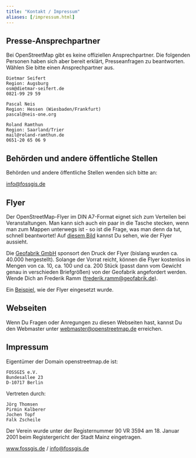 ```yaml
---
title: "Kontakt / Impressum"
aliases: [/impressum.html]
---
```



## Presse-Ansprechpartner

Bei OpenStreetMap gibt es keine offiziellen Ansprechpartner. Die folgenden Personen haben sich aber bereit erklärt, Presseanfragen zu beantworten. Wählen Sie bitte einen Ansprechpartner aus.

```
Dietmar Seifert
Region: Augsburg
osm@dietmar-seifert.de
0821-99 29 59
```
```
Pascal Neis
Region: Hessen (Wiesbaden/Frankfurt)
pascal@neis-one.org
```
```
Roland Ramthun
Region: Saarland/Trier
mail@roland-ramthun.de
0651-20 65 06 9
```

## Behörden und andere öffentliche Stellen

Behörden und andere öffentliche Stellen wenden sich bitte an:

info@fossgis.de

## Flyer

Der OpenStreetMap-Flyer im DIN A7-Format eignet sich zum Verteilen bei Veranstaltungen. Man kann sich auch ein paar in die Tasche stecken, wenn man zum Mappen unterwegs ist - so ist die Frage, was man denn da tut, schnell beantwortet! Auf [diesem Bild](/png/flyer-big.jpg) kannst Du sehen, wie der Flyer aussieht.

Die [Geofabrik GmbH](https://www.geofabrik.de/) sponsort den Druck der Flyer (bislang wurden ca. 40.000 hergestellt). Solange der Vorrat reicht, können die Flyer kostenlos in Mengen von ca. 10, ca. 100 und ca. 200 Stück (passt dann vom Gewicht genau in verschieden Briefgrößen) von der Geofabrik angefordert werden. Wende Dich an Frederik Ramm (frederik.ramm@geofabrik.de).

Ein [Beispiel](https://wiki.openstreetmap.org/wiki/OSM-Werbetafel_Bikepark), wie der Flyer eingesetzt wurde.

## Webseiten

Wenn Du Fragen oder Anregungen zu diesen Webseiten hast, kannst Du den Webmaster unter webmaster@openstreetmap.de erreichen.


## Impressum

Eigentümer der Domain openstreetmap.de ist:

```
FOSSGIS e.V.
Bundesallee 23
D-10717 Berlin
```

Vertreten durch:
```
Jörg Thomsen
Pirmin Kalberer
Jochen Topf
Falk Zscheile
```

Der Verein wurde unter der Registernummer 90 VR 3594 am 18. Januar 2001 beim Registergericht der Stadt Mainz eingetragen.

www.fossgis.de / info@fossgis.de

